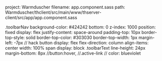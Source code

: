 project: Warmduscher
filename: app.component.sass
path: Warmduscher/thclient/src/main/www/thserver-client/src/app/app.component.sass

.toolbarNav
  background-color: #424242
  bottom: 0
  z-index: 1000
  position: fixed
  display: flex
  justify-content: space-around
  padding-top: 10px
  border-top-style: solid
  border-top-color: #303030
  border-top-width: 1px
  margin-left: -7px // hack
  button
    display: flex
    flex-direction: column
    align-items: center
    width: 100%
    span
      display: block
.toolbarText
  line-height: 24px
  margin-bottom: 8px
//button:hover,
//.active-link
//  color: blueviolet